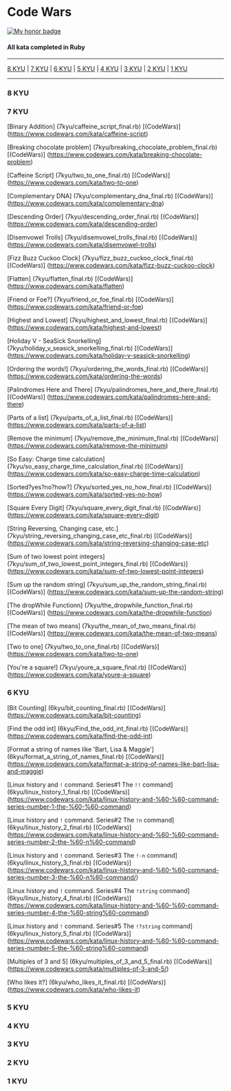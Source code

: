 # Code Wars
[![My honor badge](https://www.codewars.com/users/J-Marriott/badges/small)](https://www.codewars.com/users/J-Marriott)
#### All kata completed in Ruby
***
[8 KYU](#8KYU) | [7 KYU](#7KYU) | [6 KYU](#6KYU) | [5 KYU](#5KYU) | [4 KYU](#4KYU) | [3 KYU](#3KYU) | [2 KYU](#2KYU) | [1 KYU](#1KYU)

***
### <a name="8KYU">8 KYU</a>

### <a name="7KYU">7 KYU</a>

[Binary Addition] (7kyu/caffeine_script_final.rb) [(CodeWars)] (https://www.codewars.com/kata/caffeine-script)

[Breaking chocolate problem] (7kyu/breaking_chocolate_problem_final.rb) [(CodeWars)] (https://www.codewars.com/kata/breaking-chocolate-problem)

[Caffeine Script] (7kyu/two_to_one_final.rb) [(CodeWars)] (https://www.codewars.com/kata/two-to-one)

[Complementary DNA] (7kyu/complementary_dna_final.rb) [(CodeWars)] (https://www.codewars.com/kata/complementary-dna)

[Descending Order] (7kyu/descending_order_final.rb) [(CodeWars)] (https://www.codewars.com/kata/descending-order)

[Disemvowel Trolls] (7kyu/disemvowel_trolls_final.rb) [(CodeWars)] (https://www.codewars.com/kata/disemvowel-trolls)

[Fizz Buzz Cuckoo Clock] (7kyu/fizz_buzz_cuckoo_clock_final.rb) [(CodeWars)] (https://www.codewars.com/kata/fizz-buzz-cuckoo-clock)

[Flatten] (7kyu/flatten_final.rb) [(CodeWars)] (https://www.codewars.com/kata/flatten)

[Friend or Foe?] (7kyu/friend_or_foe_final.rb) [(CodeWars)] (https://www.codewars.com/kata/friend-or-foe)

[Highest and Lowest] (7kyu/highest_and_lowest_final.rb) [(CodeWars)] (https://www.codewars.com/kata/highest-and-lowest)

[Holiday V - SeaSick Snorkelling] (7kyu/holiday_v_seasick_snorkelling_final.rb) [(CodeWars)] (https://www.codewars.com/kata/holiday-v-seasick-snorkelling)

[Ordering the words!] (7kyu/ordering_the_words_final.rb) [(CodeWars)] (https://www.codewars.com/kata/ordering-the-words)

[Palindromes Here and There] (7kyu/palindromes_here_and_there_final.rb) [(CodeWars)] (https://www.codewars.com/kata/palindromes-here-and-there)

[Parts of a list] (7kyu/parts_of_a_list_final.rb) [(CodeWars)] (https://www.codewars.com/kata/parts-of-a-list)

[Remove the minimum] (7kyu/remove_the_minimum_final.rb) [(CodeWars)] (https://www.codewars.com/kata/remove-the-minimum)

[So Easy: Charge time calculation] (7kyu/so_easy_charge_time_calculation_final.rb) [(CodeWars)] (https://www.codewars.com/kata/so-easy-charge-time-calculation)

[Sorted?yes?no?how?] (7kyu/sorted_yes_no_how_final.rb) [(CodeWars)] (https://www.codewars.com/kata/sorted-yes-no-how)

[Square Every Digit] (7kyu/square_every_digit_final.rb) [(CodeWars)] (https://www.codewars.com/kata/square-every-digit)

[String Reversing, Changing case, etc.] (7kyu/string_reversing_changing_case_etc_final.rb) [(CodeWars)] (https://www.codewars.com/kata/string-reversing-changing-case-etc)

[Sum of two lowest point integers] (7kyu/sum_of_two_lowest_point_integers_final.rb) [(CodeWars)] (https://www.codewars.com/kata/sum-of-two-lowest-point-integers)

[Sum up the random string] (7kyu/sum_up_the_random_string_final.rb) [(CodeWars)] (https://www.codewars.com/kata/sum-up-the-random-string)

[The dropWhile Functionn] (7kyu/the_dropwhile_function_final.rb) [(CodeWars)] (https://www.codewars.com/kata/the-dropwhile-function)

[The mean of two means] (7kyu/the_mean_of_two_means_final.rb) [(CodeWars)] (https://www.codewars.com/kata/the-mean-of-two-means)

[Two to one] (7kyu/two_to_one_final.rb) [(CodeWars)] (https://www.codewars.com/kata/two-to-one)

[You're a square!] (7kyu/youre_a_square_final.rb) [(CodeWars)] (https://www.codewars.com/kata/youre-a-square)



### <a name="6KYU">6 KYU</a>

[Bit Counting] (6kyu/bit_counting_final.rb) [(CodeWars)] (https://www.codewars.com/kata/bit-counting)

[Find the odd int] (6kyu/Find_the_odd_int_final.rb) [(CodeWars)] (https://www.codewars.com/kata/find-the-odd-int)

[Format a string of names like 'Bart, Lisa & Maggie'] (6kyu/format_a_string_of_names_final.rb) [(CodeWars)] (https://www.codewars.com/kata/format-a-string-of-names-like-bart-lisa-and-maggie)

[Linux history and `!` command. Series#1 The `!!` command] (6kyu/linux_history_1_final.rb) [(CodeWars)] (https://www.codewars.com/kata/linux-history-and-%60-%60-command-series-number-1-the-%60-%60-command)

[Linux history and `!` command. Series#2 The `!n` command] (6kyu/linux_history_2_final.rb) [(CodeWars)] (https://www.codewars.com/kata/linux-history-and-%60-%60-command-series-number-2-the-%60-n%60-command)

[Linux history and `!` command. Series#3 The `!-n` command] (6kyu/linux_history_3_final.rb) [(CodeWars)] (https://www.codewars.com/kata/linux-history-and-%60-%60-command-series-number-3-the-%60-n%60-command/)

[Linux history and `!` command. Series#4 The `!string` command] (6kyu/linux_history_4_final.rb) [(CodeWars)] (https://www.codewars.com/kata/linux-history-and-%60-%60-command-series-number-4-the-%60-string%60-command)

[Linux history and `!` command. Series#5 The `!?string` command] (6kyu/linux_history_5_final.rb) [(CodeWars)] (https://www.codewars.com/kata/linux-history-and-%60-%60-command-series-number-5-the-%60-string%60-command)

[Multiples of 3 and 5] (6kyu/multiples_of_3_and_5_final.rb) [(CodeWars)] (https://www.codewars.com/kata/multiples-of-3-and-5/)

[Who likes it?] (6kyu/who_likes_it_final.rb) [(CodeWars)] (https://www.codewars.com/kata/who-likes-it)

### <a name="5KYU">5 KYU</a>

### <a name="4KYU">4 KYU</a>

### <a name="3KYU">3 KYU</a>

### <a name="2KYU">2 KYU</a>

### <a name="1KYU">1 KYU</a>
